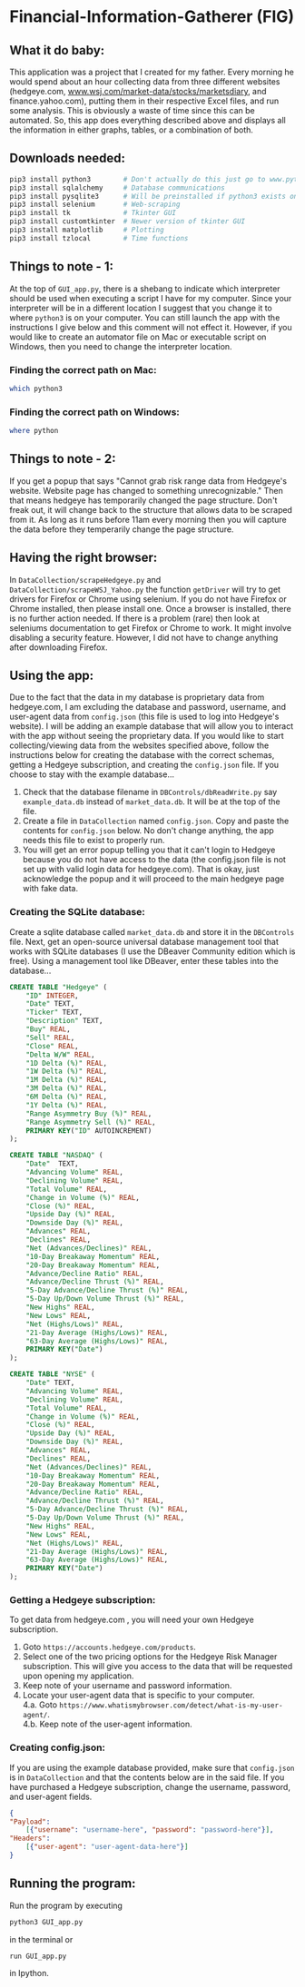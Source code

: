 # Financial-Information-Gatherer (FIG)

## What it do baby:
This application was a project that I created for my father. Every morning he would spend about an hour collecting data from three different websites (hedgeye.com, www.wsj.com/market-data/stocks/marketsdiary, and finance.yahoo.com), putting them in their respective Excel files, and run some analysis. This is obviously a waste of time since this can be automated. So, this app does everything described above and displays all the information in either graphs, tables, or a combination of both.

## Downloads needed:
```bash
pip3 install python3 		# Don't actually do this just go to www.python.org/downloads/ and get a fresh version
pip3 install sqlalchemy 	# Database communications
pip3 install pysqlite3 		# Will be preinstalled if python3 exists on your device
pip3 install selenium  		# Web-scraping
pip3 install tk				# Tkinter GUI
pip3 install customtkinter 	# Newer version of tkinter GUI
pip3 install matplotlib		# Plotting
pip3 install tzlocal		# Time functions 
```

## Things to note - 1:
At the top of `GUI_app.py`, there is a shebang to indicate which interpreter should be used when executing a script I have for my computer. Since your interpreter will be in a different location I suggest that you change it to where `python3` is on your computer. You can still launch the app with the instructions I give below and this comment will not effect it. However, if you would like to create an automator file on Mac or executable script on Windows, then you need to change the interpreter location.
### Finding the correct path on Mac:
```bash
which python3
```
### Finding the correct path on Windows:
```PowerShell
where python
```

## Things to note - 2:
If you get a popup that says "Cannot grab risk range data from Hedgeye's website. Website page has changed to something unrecognizable." Then that means hedgeye has temporarily changed the page structure. Don't freak out, it will change back to the structure that allows data to be scraped from it. As long as it runs before 11am every morning then you will capture the data before they temperarily change the page structure.

## Having the right browser:
In `DataCollection/scrapeHedgeye.py` and `DataCollection/scrapeWSJ_Yahoo.py` the function `getDriver` will try to get drivers for Firefox or Chrome using selenium. If you do not have Firefox or Chrome installed, then please install one. Once a browser is installed, there is no further action needed. If there is a problem (rare) then look at seleniums documentation to get Firefox or Chrome to work. It might involve disabling a security feature. However, I did not have to change anything after downloading Firefox.

## Using the app:
Due to the fact that the data in my database is proprietary data from hedgeye.com, I am excluding the database and password, username, and user-agent data from `config.json` (this file is used to log into Hedgeye's website). I will be adding an example database that will allow you to interact with the app without seeing the proprietary data. If you would like to start collecting/viewing data from the websites specified above, follow the instructions below for creating the database with the correct schemas, getting a Hedgeye subscription, and creating the `config.json` file. If you choose to stay with the example database...
1. Check that the database filename in `DBControls/dbReadWrite.py` say `example_data.db` instead of `market_data.db`. It will be at the top of the file. 
2. Create a file in `DataCollection` named `config.json`. Copy and paste the contents for `config.json` below. No don't change anything, the app needs this file to exist to properly run. 
3. You will get an error popup telling you that it can't login to Hedgeye because you do not have access to the data (the config.json file is not set up with valid login data for hedgeye.com). That is okay, just acknowledge the popup and it will proceed to the main hedgeye page with fake data.

### Creating the SQLite database:
Create a sqlite database called `market_data.db` and store it in the `DBControls` file. Next, get an open-source universal database management tool that works with SQLite databases (I use the DBeaver Community edition which is free). Using a management tool like DBeaver, enter these tables into the database...
```sql
CREATE TABLE "Hedgeye" (
	"ID" INTEGER,
	"Date" TEXT,
	"Ticker" TEXT,
	"Description" TEXT,
	"Buy" REAL,
	"Sell" REAL,
	"Close" REAL,
	"Delta W/W" REAL,
	"1D Delta (%)" REAL,
	"1W Delta (%)" REAL,
	"1M Delta (%)" REAL,
	"3M Delta (%)" REAL,
	"6M Delta (%)" REAL,
	"1Y Delta (%)" REAL,
	"Range Asymmetry Buy (%)" REAL,
	"Range Asymmetry Sell (%)" REAL,
	PRIMARY KEY("ID" AUTOINCREMENT)
);

CREATE TABLE "NASDAQ" (
	"Date"	TEXT,
	"Advancing Volume" REAL,
	"Declining Volume" REAL,
	"Total Volume" REAL,
	"Change in Volume (%)" REAL,
	"Close (%)" REAL,
	"Upside Day (%)" REAL,
	"Downside Day (%)" REAL,
	"Advances" REAL,
	"Declines" REAL,
	"Net (Advances/Declines)" REAL,
	"10-Day Breakaway Momentum" REAL,
	"20-Day Breakaway Momentum" REAL,
	"Advance/Decline Ratio"	REAL,
	"Advance/Decline Thrust (%)" REAL,
	"5-Day Advance/Decline Thrust (%)" REAL,
	"5-Day Up/Down Volume Thrust (%)" REAL,
	"New Highs"	REAL,
	"New Lows" REAL,
	"Net (Highs/Lows)" REAL,
	"21-Day Average (Highs/Lows)" REAL,
	"63-Day Average (Highs/Lows)" REAL,
	PRIMARY KEY("Date")
);

CREATE TABLE "NYSE" (
	"Date" TEXT,
	"Advancing Volume" REAL,
	"Declining Volume" REAL,
	"Total Volume" REAL,
	"Change in Volume (%)" REAL,
	"Close (%)"	REAL,
	"Upside Day (%)" REAL,
	"Downside Day (%)" REAL,
	"Advances" REAL,
	"Declines" REAL,
	"Net (Advances/Declines)" REAL,
	"10-Day Breakaway Momentum" REAL,
	"20-Day Breakaway Momentum"	REAL,
	"Advance/Decline Ratio"	REAL,
	"Advance/Decline Thrust (%)" REAL,
	"5-Day Advance/Decline Thrust (%)" REAL,
	"5-Day Up/Down Volume Thrust (%)" REAL,
	"New Highs"	REAL,
	"New Lows" REAL,
	"Net (Highs/Lows)" REAL,
	"21-Day Average (Highs/Lows)" REAL,
	"63-Day Average (Highs/Lows)" REAL,
	PRIMARY KEY("Date")
);
```

### Getting a Hedgeye subscription:
To get data from hedgeye.com , you will need your own Hedgeye subscription.  
1. Goto `https://accounts.hedgeye.com/products`.  
2. Select one of the two pricing options for the Hedgeye Risk Manager subscription. This will give you access to the data that will be requested upon opening my application.  
3. Keep note of your username and password information.
4. Locate your user-agent data that is specific to your computer.   
4.a. Goto `https://www.whatismybrowser.com/detect/what-is-my-user-agent/`.  
4.b. Keep note of the user-agent information.

### Creating config.json:
If you are using the example database provided, make sure that `config.json` is in `DataCollection` and that the contents below are in the said file. If you have purchased a Hedgeye subscription, change the username, password, and user-agent fields.
```json
{
"Payload": 
	[{"username": "username-here", "password": "password-here"}], 
"Headers": 
	[{"user-agent": "user-agent-data-here"}]
}
```

## Running the program:
Run the program by executing
```bash
python3 GUI_app.py 
```
in the terminal or 
```bash
run GUI_app.py
```
in Ipython.